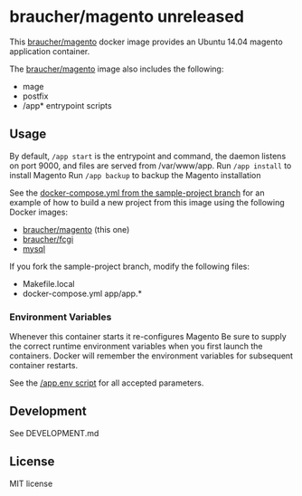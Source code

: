# braucher/magento unreleased

This [braucher/magento](https://hub.docker.com/r/braucher/magento/) docker image provides an Ubuntu 14.04 magento application container.

The [braucher/magento](https://hub.docker.com/r/braucher/magento/) image also includes the following:

* mage
* postfix
* /app* entrypoint scripts

## Usage

By default, ```/app start``` is the entrypoint and command, 
the daemon listens on port 9000, and files are served from /var/www/app.
Run ```/app install``` to install Magento
Run ```/app backup``` to backup the Magento installation

See the
[docker-compose.yml from the sample-project branch](https://github.com/jwbraucher/docker-magento/tree/sample-project/docker-compose.yml)
for an example of how to build a new project from this image using the
following Docker images:

* [braucher/magento](https://hub.docker.com/r/braucher/magento/) (this one)
* [braucher/fcgi](https://hub.docker.com/r/braucher/fcgi/)
* [mysql](https://hub.docker.com/r/_/mysql/)

If you fork the sample-project branch, modify the following files:
* Makefile.local 
* docker-compose.yml
app/app.*

### Environment Variables

Whenever this container starts it re-configures Magento
Be sure to supply the correct runtime environment variables when
you first launch the containers. Docker will remember the environment
variables for subsequent container restarts.

See the [/app.env script](https://github.com/jwbraucher/docker-magento/tree/latest/app/app.env)
for all accepted parameters. 

## Development
See DEVELOPMENT.md

## License
MIT license

